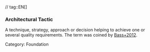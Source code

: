 // tag::EN[]
### Architectural Tactic
A technique, strategy, approach or decision helping to achieve one or several quality requirements.
The term was coined by [Bass+2012](#ref-bass-2012).

Category: Foundation


